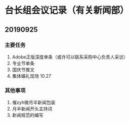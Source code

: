# 台长组会议记录（有关新闻部）

## 20190925

### 主要任务

1. Adobe正版深度单条（或许可以联系采购中心负责人采访）
2. 专业节单条
3. 国庆节推文
4. 集体婚礼现场 10.27

### 其他事项

1. 催zyh做月半新闻包装
2. 月半新闻开头主持词
3. 新闻规范的编写